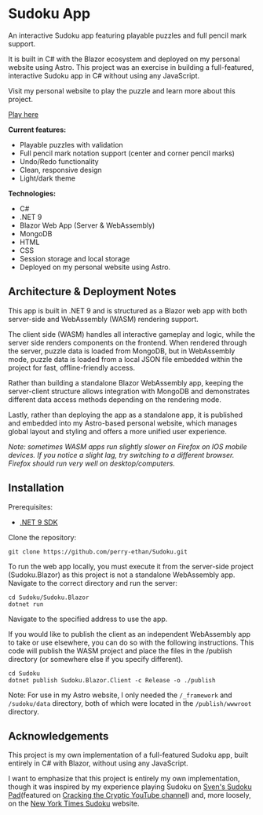 # Sudoku App

An interactive Sudoku app featuring playable puzzles and full pencil mark support.

It is built in C# with the Blazor ecosystem and deployed on my personal website using Astro.
This project was an exercise in building a full-featured, interactive Sudoku app in C# without using any JavaScript.

Visit my personal website to play the puzzle and learn more about this project.

[Play here](https://ethan-perry.com/work/sudoku)

**Current features:**
* Playable puzzles with validation
* Full pencil mark notation support (center and corner pencil marks)
* Undo/Redo functionality
* Clean, responsive design
* Light/dark theme

**Technologies:**
* C#
* .NET 9
* Blazor Web App (Server & WebAssembly)
* MongoDB
* HTML
* CSS
* Session storage and local storage
* Deployed on my personal website using Astro.

## Architecture & Deployment Notes

This app is built in .NET 9 and is structured as a Blazor web app with both server-side and WebAssembly (WASM) rendering
support.

The client side (WASM) handles all interactive gameplay and logic, while the server side renders components on
the frontend. When rendered through the server, puzzle data is loaded from MongoDB, but in WebAssembly mode, puzzle
data is loaded from a local JSON file embedded within the project for fast, offline-friendly access.

Rather than building a standalone Blazor WebAssembly app, keeping the server-client structure allows integration with
MongoDB and demonstrates different data access methods depending on the rendering mode.

Lastly, rather than deploying the app as a standalone app, it is published and embedded into my Astro-based personal
website, which manages global layout and styling and offers a more unified user experience.

*Note: sometimes WASM apps run slightly slower on Firefox on IOS mobile devices. If you notice a slight lag, try switching
to a different browser. Firefox should run very well on desktop/computers.*

## Installation
Prerequisites:
* [.NET 9 SDK](https://dotnet.microsoft.com/en-us/download/dotnet/9.0)

Clone the repository:
```shell
git clone https://github.com/perry-ethan/Sudoku.git
```

To run the web app locally, you must execute it from the server-side project (Sudoku.Blazor) as this project is not a standalone WebAssembly app.
Navigate to the correct directory and run the server:
```shell
cd Sudoku/Sudoku.Blazor
dotnet run
```

Navigate to the specified address to use the app.

If you would like to publish the client as an independent WebAssembly app to take or use elsewhere, you can do so with the following instructions.
This code will publish the WASM project and place the files in the /publish directory (or somewhere else if you specify different).

```shell
cd Sudoku
dotnet publish Sudoku.Blazor.Client -c Release -o ./publish
```

Note: For use in my Astro website, I only needed the `/_framework` and `/sudoku/data` directory, both of which were
located in the `/publish/wwwroot` directory.

## Acknowledgements
This project is my own implementation of a full-featured Sudoku app, built entirely in C# with Blazor, without using any JavaScript.

I want to emphasize that this project is entirely my own implementation, though it was inspired by my experience
playing Sudoku on [Sven's Sudoku Pad](https://sudokupad.app/)(featured on [Cracking the Cryptic YouTube channel](https://www.youtube.com/@CrackingTheCryptic)) and,
more loosely, on the [New York Times Sudoku](https://www.nytimes.com/puzzles/sudoku) website.
